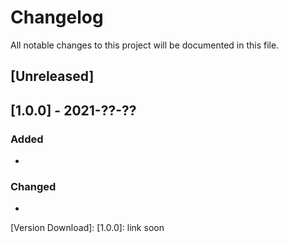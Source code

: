 # Changelog
All notable changes to this project will be documented in this file.

## [Unreleased]

## [1.0.0] - 2021-??-??

### Added
-

### Changed
-

[Version Download]:
[1.0.0]: link soon
